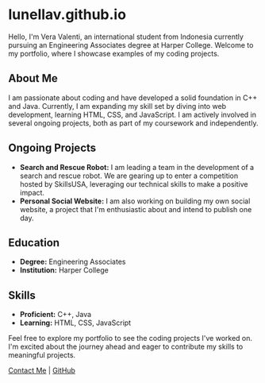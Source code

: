 # lunellav.github.io

Hello, I'm Vera Valenti, an international student from Indonesia currently pursuing an Engineering Associates degree at Harper College. Welcome to my portfolio, where I showcase examples of my coding projects.

## About Me

I am passionate about coding and have developed a solid foundation in C++ and Java. Currently, I am expanding my skill set by diving into web development, learning HTML, CSS, and JavaScript. I am actively involved in several ongoing projects, both as part of my coursework and independently.

## Ongoing Projects

- **Search and Rescue Robot:** I am leading a team in the development of a search and rescue robot. We are gearing up to enter a competition hosted by SkillsUSA, leveraging our technical skills to make a positive impact.
- **Personal Social Website:** I am also working on building my own social website, a project that I'm enthusiastic about and intend to publish one day.

## Education

- **Degree:** Engineering Associates
- **Institution:** Harper College

## Skills

- **Proficient:** C++, Java
- **Learning:** HTML, CSS, JavaScript

Feel free to explore my portfolio to see the coding projects I've worked on. I'm excited about the journey ahead and eager to contribute my skills to meaningful projects.

[Contact Me](verathing@gmail.com) | [GitHub](https://github.com/lunellav)
